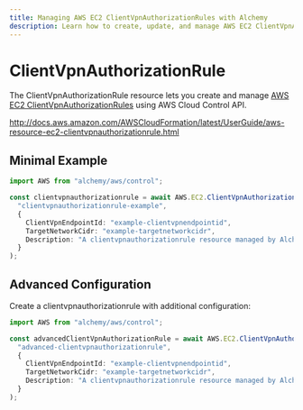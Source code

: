 ```yaml
---
title: Managing AWS EC2 ClientVpnAuthorizationRules with Alchemy
description: Learn how to create, update, and manage AWS EC2 ClientVpnAuthorizationRules using Alchemy Cloud Control.
---
```


# ClientVpnAuthorizationRule

The ClientVpnAuthorizationRule resource lets you create and manage [AWS EC2 ClientVpnAuthorizationRules](https://docs.aws.amazon.com/ec2/latest/userguide/) using AWS Cloud Control API.

http://docs.aws.amazon.com/AWSCloudFormation/latest/UserGuide/aws-resource-ec2-clientvpnauthorizationrule.html

## Minimal Example

```ts
import AWS from "alchemy/aws/control";

const clientvpnauthorizationrule = await AWS.EC2.ClientVpnAuthorizationRule(
  "clientvpnauthorizationrule-example",
  {
    ClientVpnEndpointId: "example-clientvpnendpointid",
    TargetNetworkCidr: "example-targetnetworkcidr",
    Description: "A clientvpnauthorizationrule resource managed by Alchemy",
  }
);
```

## Advanced Configuration

Create a clientvpnauthorizationrule with additional configuration:

```ts
import AWS from "alchemy/aws/control";

const advancedClientVpnAuthorizationRule = await AWS.EC2.ClientVpnAuthorizationRule(
  "advanced-clientvpnauthorizationrule",
  {
    ClientVpnEndpointId: "example-clientvpnendpointid",
    TargetNetworkCidr: "example-targetnetworkcidr",
    Description: "A clientvpnauthorizationrule resource managed by Alchemy",
  }
);
```

